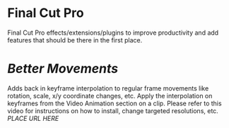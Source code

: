 # Final Cut Pro
Final Cut Pro effects/extensions/plugins to improve productivity and add features that should be there in the first place.

# *Better Movements*
Adds back in keyframe interpolation to regular frame movements like rotation, scale, x/y coordinate changes, etc. 
Apply the interpolation on keyframes from the Video Animation section on a clip.
Please refer to this video for instructions on how to install, change targeted resolutions, etc.
*PLACE URL HERE*
